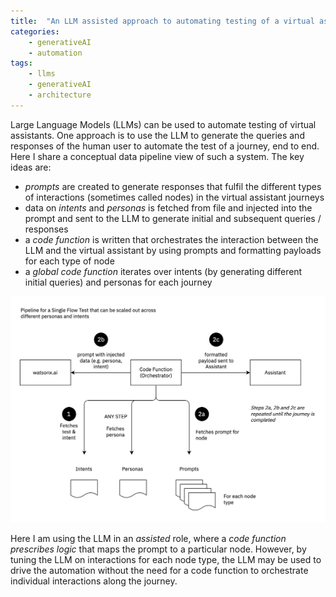 ```yaml
---
title:  "An LLM assisted approach to automating testing of a virtual assistant"
categories: 
    - generativeAI
    - automation
tags: 
    - llms
    - generativeAI
    - architecture
---
```


Large Language Models (LLMs) can be used to automate testing of virtual assistants. One approach is to use the LLM to generate the queries and responses of the human user to automate the test of a journey, end to end. Here I share a conceptual data pipeline view of such a system. The key ideas are:

- *prompts* are created to generate responses that fulfil the different types of interactions (sometimes called nodes) in the virtual assistant journeys
- data on *intents* and *personas* is fetched from file and injected into the prompt and sent to the LLM to generate initial and subsequent queries / responses
- a *code function* is written that orchestrates the interaction between the LLM and the virtual assistant by using prompts and formatting payloads for each type of node
- a *global code function* iterates over intents (by generating different initial queries) and personas for each journey

![GitHub Logo](assistant-test-pipeline-view.png)

Here I am using the LLM in an *assisted* role, where a *code function prescribes logic* that maps the prompt to a particular node. However, by tuning the LLM on interactions for each node type, the LLM may be used to drive the automation without the need for a code function to orchestrate individual interactions along the journey.